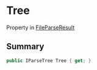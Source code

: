 # Tree

Property in [FileParseResult](/api/csharp/yarn.compiler.fileparseresult.md)

## Summary



```csharp
public IParseTree Tree { get; }
```

